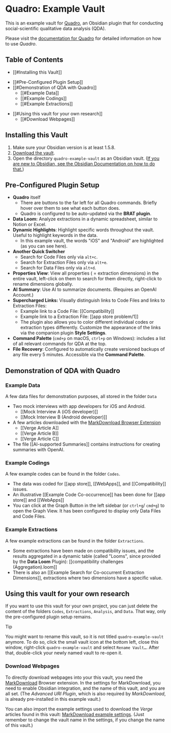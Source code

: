 # Quadro: Example Vault
This is an example vault for [Quadro](https://github.com/chrisgrieser/obsidian-quadro), an Obsidian plugin that for conducting social-scientific qualitative data analysis (QDA).

Please visit the [documentation for Quadro](https://github.com/chrisgrieser/obsidian-quadro) for detailed information on how to use *Quadro*.

## Table of Contents
- [[#Installing this Vault]]
* [[#Pre-Configured Plugin Setup]]
* [[#Demonstration of QDA with Quadro]]
	* [[#Example Data]]
	* [[#Example Codings]]
	* [[#Example Extractions]]
- [[#Using this vault for your own research]]
	* [[#Download Webpages]]

## Installing this Vault
1. Make sure your Obsidian version is at least 1.5.8.
2. [Download the vault](https://github.com/chrisgrieser/quadro-example-vault/releases/latest/download/quadro-example-vault.zip).
3. Open the directory `quadro-example-vault` as an Obsidian vault. ([If you are new to Obsidian, see the Obsidian Documentation on how to do that.](https://help.obsidian.md/Getting+started/Create+a+vault#Open+existing+folder))

## Pre-Configured Plugin Setup
- **Quadro** itself
	- There are buttons to the far left for all Quadro commands. Briefly hover over them to see what each button does.
	- Quadro is configured to be auto-updated via the **BRAT plugin**.
- **Data Loom:** Analyze extractions in a dynamic spreadsheet, similar to Notion or Excel.
- **Dynamic Highlights**: Highlight specific words throughout the vault. Useful to highlight keywords in the data. 
	- In this example vault, the words "iOS" and "Android" are highlighted (as you can see here).
- **Another Quick Switcher**
	- Search for Code Files only via `alt+c`.
	- Search for Extraction Files only via `alt+e`.
	- Search for Data Files only via `alt+d`.
- **Properties View**: View all properties ( = extraction dimensions) in the entire vault, left-click on them to search for them directly, right-click to rename dimensions globally.
- **AI Summary**: Use AI to summarize documents. (Requires an OpenAI Account.)
- **Supercharged Links:** Visually distinguish links to Code Files and links to Extraction Files:
	- Example link to a Code File: [[Compatibility]]
	- Example link to a Extraction File: [[app store problem/1]]
	- The plugin also allows you to color different individual codes or extraction types differently.
	Customize the appearance of the links via the companion plugin **Style Settings**.
- **Command Palette** (`cmd+p` on macOS, `ctrl+p` on Windows): includes a list of all relevant commands for QDA at the top. 
- **File Recovery**: Configured to automatically create versioned backups of any file every 5 minutes. Accessible via the **Command Palette**.


## Demonstration of QDA with Quadro
### Example Data
A few data files for demonstration purposes, all stored in the folder `Data`
- Two mock interviews with app developers for iOS and Android.
	- [[Mock Interview A (iOS developer)]]
	- [[Mock Interview B (Android developer)]]
- A few articles downloaded with the [MarkDownload Browser Extension](https://chromewebstore.google.com/detail/markdownload-markdown-web/pcmpcfapbekmbjjkdalcgopdkipoggdi)
	- [[Verge Article A]]
	- [[Verge Article B]]
	- [[Verge Article C]]
- The file [[AI-supported Summaries]] contains instructions for creating summaries with OpenAI.

### Example Codings
A few example codes can be found in the folder `Codes`.
- The data was coded for [[app store]], [[WebApps]], and [[Compatibility]] issues.
- An illustrative [[Example Code Co-occurrence]] has been done for [[app store]] and [[WebApps]]
- You can click at the Graph Button in the left sidebar (or `ctrl+g`/ `cmd+g`) to open the Graph View. It has been configured to display only Data Files and Code Files.
 
### Example Extractions
 A few example extractions can be found in the folder `Extractions`.
- Some extractions have been made on compatibility issues, and the results aggregated in a dynamic table (called "Looms", since provided by the **Data Loom** Plugin): [[compatibility challenges (Aggregation).loom]]
- There is also an [[Example Search for Co-occurrent Extraction Dimensions]], extractions where two dimensions have a specific value.

## Using this vault for your own research
If you want to use this vault for your own project, you can just delete the content of the folders `Codes`, `Extractions`, `Analysis`, and `Data`. That way, only the pre-configured plugin setup remains.

> [!TIP]
> You might want to rename this vault, so it is not titled `quadro-example-vault` anymore. To do so, click the small vault icon at the bottom left, close this window, right-click `quadro-example-vault` and select `Rename Vault…`. After that, double-click your newly named vault to re-open it.

### Download Webpages
To directly download webpages into your this vault, you need the [MarkDownload](https://chrome.google.com/webstore/detail/pcmpcfapbekmbjjkdalcgopdkipoggdi) Browser extension. In the settings for MarkDownload, you need to enable Obsidian integration, and the name of this vault, and you are all set. (The *Advanced URI Plugin*, which is also required by *MarkDownload*, is already pre-installed in this example vault.)

You can also import the example settings used to download the *Verge* articles found in this vault: [MarkDownload example settings](./Extras/MarkDownload-example-settings.json). (Just remember to change the vault name in the settings, if you change the name of this vault.)

